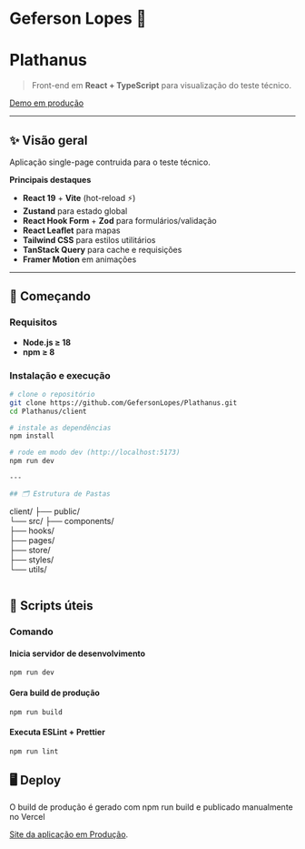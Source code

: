 # Geferson Lopes 🍃
# Plathanus

> Front-end em **React + TypeScript** para visualização do teste técnico.

[Demo em produção](https://plathanus-lovat.vercel.app/)  

---

## ✨ Visão geral

Aplicação single-page contruida para o teste técnico.

**Principais destaques**

- **React 19** + **Vite** (hot-reload ⚡)
- **Zustand** para estado global
- **React Hook Form** + **Zod** para formulários/validação
- **React Leaflet** para mapas
- **Tailwind CSS** para estilos utilitários
- **TanStack Query** para cache e requisições
- **Framer Motion** em animações

---

## 🚀 Começando

### Requisitos

- **Node.js ≥ 18**
- **npm ≥ 8**

### Instalação e execução

```bash
# clone o repositório
git clone https://github.com/GefersonLopes/Plathanus.git
cd Plathanus/client

# instale as dependências
npm install

# rode em modo dev (http://localhost:5173)
npm run dev

---

## 🗂️ Estrutura de Pastas

```

client/
├── public/  
└── src/
├── components/  
 ├── hooks/  
 ├── pages/  
 ├── store/  
 ├── styles/  
 └── utils/

```

```

## 📜 Scripts úteis

### Comando  

#### Inicia servidor de desenvolvimento
`npm run dev`  

#### Gera build de produção
`npm run build`  

#### Executa ESLint + Prettier
`npm run lint`


## 🖥️ Deploy

O build de produção é gerado com npm run build e publicado manualmente no Vercel

[Site da aplicação em Produção](https://plathanus-lovat.vercel.app/).
